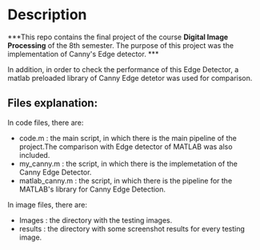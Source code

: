 # Description
***This repo contains the final project of the course **Digital Image Processing** of the 8th semester. The purpose of this project was the implementation of Canny's Edge detector. ***

In addition, in order to check the performance of this Edge Detector, a matlab preloaded library of Canny Edge detetor was used for comparison.

## Files explanation:

In code files, there are:
* code.m 	 : the main script, in which there is the main pipeline of the project.The comparison with Edge detector of MATLAB was also included.
* my_canny.m 	 : the script, in which there is the implemetation of the Canny Edge Detector.
* matlab_canny.m : the script, in which there is the pipeline for the MATLAB's library for Canny Edge Detection.

In image files, there are:
* Images  : the directory with the testing images.
* results : the directory with some screenshot results for every testing image.